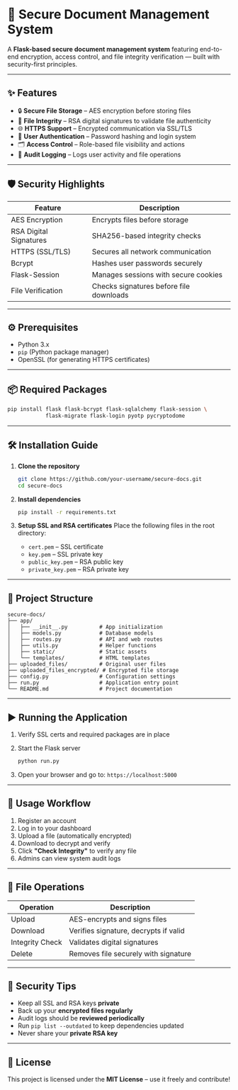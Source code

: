 # 🔐 Secure Document Management System

A **Flask-based secure document management system** featuring end-to-end encryption, access control, and file integrity verification — built with security-first principles.

---

## ✨ Features

* 🔒 **Secure File Storage** – AES encryption before storing files
* 🧾 **File Integrity** – RSA digital signatures to validate file authenticity
* 🌐 **HTTPS Support** – Encrypted communication via SSL/TLS
* 👤 **User Authentication** – Password hashing and login system
* 🗂️ **Access Control** – Role-based file visibility and actions
* 📜 **Audit Logging** – Logs user activity and file operations

---

## 🛡️ Security Highlights

| Feature                | Description                             |
| ---------------------- | --------------------------------------- |
| AES Encryption         | Encrypts files before storage           |
| RSA Digital Signatures | SHA256-based integrity checks           |
| HTTPS (SSL/TLS)        | Secures all network communication       |
| Bcrypt                 | Hashes user passwords securely          |
| Flask-Session          | Manages sessions with secure cookies    |
| File Verification      | Checks signatures before file downloads |

---

## ⚙️ Prerequisites

* Python 3.x
* `pip` (Python package manager)
* OpenSSL (for generating HTTPS certificates)

---

## 📦 Required Packages

```bash
pip install flask flask-bcrypt flask-sqlalchemy flask-session \
            flask-migrate flask-login pyotp pycryptodome
```

---

## 🛠️ Installation Guide

1. **Clone the repository**

   ```bash
   git clone https://github.com/your-username/secure-docs.git
   cd secure-docs
   ```

2. **Install dependencies**

   ```bash
   pip install -r requirements.txt
   ```

3. **Setup SSL and RSA certificates**
   Place the following files in the root directory:

   * `cert.pem` – SSL certificate
   * `key.pem` – SSL private key
   * `public_key.pem` – RSA public key
   * `private_key.pem` – RSA private key

---

## 📁 Project Structure

```
secure-docs/
├── app/
│   ├── __init__.py          # App initialization
│   ├── models.py            # Database models
│   ├── routes.py            # API and web routes
│   ├── utils.py             # Helper functions
│   ├── static/              # Static assets
│   └── templates/           # HTML templates
├── uploaded_files/          # Original user files
├── uploaded_files_encrypted/ # Encrypted file storage
├── config.py                # Configuration settings
├── run.py                   # Application entry point
└── README.md                # Project documentation
```

---

## ▶️ Running the Application

1. Verify SSL certs and required packages are in place
2. Start the Flask server

   ```bash
   python run.py
   ```
3. Open your browser and go to:
   `https://localhost:5000`

---

## 🔐 Usage Workflow

1. Register an account
2. Log in to your dashboard
3. Upload a file (automatically encrypted)
4. Download to decrypt and verify
5. Click **"Check Integrity"** to verify any file
6. Admins can view system audit logs

---

## 📂 File Operations

| Operation       | Description                           |
| --------------- | ------------------------------------- |
| Upload          | AES-encrypts and signs files          |
| Download        | Verifies signature, decrypts if valid |
| Integrity Check | Validates digital signatures          |
| Delete          | Removes file securely with signature  |

---

## 🧠 Security Tips

* Keep all SSL and RSA keys **private**
* Back up your **encrypted files regularly**
* Audit logs should be **reviewed periodically**
* Run `pip list --outdated` to keep dependencies updated
* Never share your **private RSA key**

---

## 📄 License

This project is licensed under the **MIT License** – use it freely and contribute!


